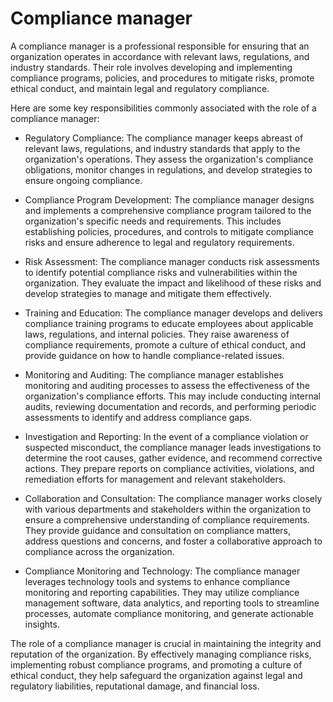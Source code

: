 # Compliance manager

A compliance manager is a professional responsible for ensuring that an organization operates in accordance with relevant laws, regulations, and industry standards. Their role involves developing and implementing compliance programs, policies, and procedures to mitigate risks, promote ethical conduct, and maintain legal and regulatory compliance.

Here are some key responsibilities commonly associated with the role of a compliance manager:

* Regulatory Compliance: The compliance manager keeps abreast of relevant laws, regulations, and industry standards that apply to the organization's operations. They assess the organization's compliance obligations, monitor changes in regulations, and develop strategies to ensure ongoing compliance.

* Compliance Program Development: The compliance manager designs and implements a comprehensive compliance program tailored to the organization's specific needs and requirements. This includes establishing policies, procedures, and controls to mitigate compliance risks and ensure adherence to legal and regulatory requirements.

* Risk Assessment: The compliance manager conducts risk assessments to identify potential compliance risks and vulnerabilities within the organization. They evaluate the impact and likelihood of these risks and develop strategies to manage and mitigate them effectively.

* Training and Education: The compliance manager develops and delivers compliance training programs to educate employees about applicable laws, regulations, and internal policies. They raise awareness of compliance requirements, promote a culture of ethical conduct, and provide guidance on how to handle compliance-related issues.

* Monitoring and Auditing: The compliance manager establishes monitoring and auditing processes to assess the effectiveness of the organization's compliance efforts. This may include conducting internal audits, reviewing documentation and records, and performing periodic assessments to identify and address compliance gaps.

* Investigation and Reporting: In the event of a compliance violation or suspected misconduct, the compliance manager leads investigations to determine the root causes, gather evidence, and recommend corrective actions. They prepare reports on compliance activities, violations, and remediation efforts for management and relevant stakeholders.

* Collaboration and Consultation: The compliance manager works closely with various departments and stakeholders within the organization to ensure a comprehensive understanding of compliance requirements. They provide guidance and consultation on compliance matters, address questions and concerns, and foster a collaborative approach to compliance across the organization.

* Compliance Monitoring and Technology: The compliance manager leverages technology tools and systems to enhance compliance monitoring and reporting capabilities. They may utilize compliance management software, data analytics, and reporting tools to streamline processes, automate compliance monitoring, and generate actionable insights.

The role of a compliance manager is crucial in maintaining the integrity and reputation of the organization. By effectively managing compliance risks, implementing robust compliance programs, and promoting a culture of ethical conduct, they help safeguard the organization against legal and regulatory liabilities, reputational damage, and financial loss.